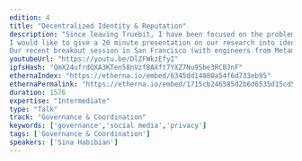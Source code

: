 ```yaml
---
edition: 4
title: "Decentralized Identity & Reputation"
description: "Since leaving Truebit, I have been focused on the problem of decentralized identity and reputation. This is an important missing primitive that enables some of the most exciting blockchain use-cases: governance (e.g. quadratic voting), airdrops, unsecured unchain lending, and security tokens. Reputation enables protocols to utilize iterated games instead of one-off games; and identity enables much better UX for usage of dapps.
I would like to give a 20 minute presentation on our research into identity and reputation. I will begin by demonstrating the importance of reputation in the pseudonymous decentralized context, present the possible architectures under consideration (1) based on trust graphs and PageRank, 2) based on social collateral, and 3) based on attestations made by anchors, and finally discuss open problems in order to engage the attendees on this topic going forward.
Our recent breakout session in San Francisco (with engineers from Metamask, Dharma, Protocol Labs, and Google Brain) demonstrates some of our latest thinking on this topic! – https://twitter.com/sinahab/status/1027639769910525952"
youtubeUrl: "https://youtu.be/DlZFWkzEfyI"
ipfsHash: "QmX24ufrdQXA3KTen58nVzfBAXft7YXZ7Nu9Sbe3RCBJnF"
ethernaIndex: "https://etherna.io/embed/6345dd14080a54f6d733eb95"
ethernaPermalink: "https://etherna.io/embed/1715cb246585d2b6d6535d15cd5dd0b0ddfe8ad531344c2de240bb39d0f2f008"
duration: 1576
expertise: "Intermediate"
type: "Talk"
track: "Governance & Coordination"
keywords: ['governance','social media','privacy']
tags: ['Governance & Coordination']
speakers: ['Sina Habibian']
---
```

